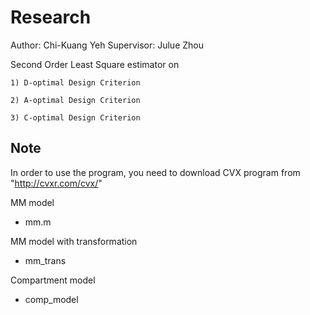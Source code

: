 # Research

Author: Chi-Kuang Yeh
Supervisor: Julue Zhou

Second Order Least Square estimator on

    1) D-optimal Design Criterion

    2) A-optimal Design Criterion

    3) C-optimal Design Criterion

## Note

   In order to use the program, you need to download CVX program from "http://cvxr.com/cvx/"

MM model
  - mm.m

MM model with transformation
  
  - mm_trans

Compartment model

  - comp_model



